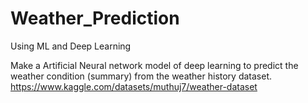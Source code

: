 # Weather_Prediction
Using ML and Deep Learning

Make a Artificial Neural network model of deep learning to predict the weather condition (summary) from the weather history dataset. https://www.kaggle.com/datasets/muthuj7/weather-dataset
